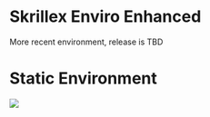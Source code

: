 # Skrillex Enviro Enhanced
More recent environment, release is TBD

<h1> Static Environment</h1>
<img src="https://github.com/LonelyCen/Lonelys-Environments/blob/main/Environments/Skrillex%20Plat/Skrillex%20Example.png">
